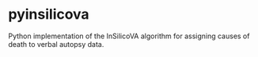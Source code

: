 # pyinsilicova
Python implementation of the InSilicoVA algorithm for assigning causes of death to verbal autopsy data.
